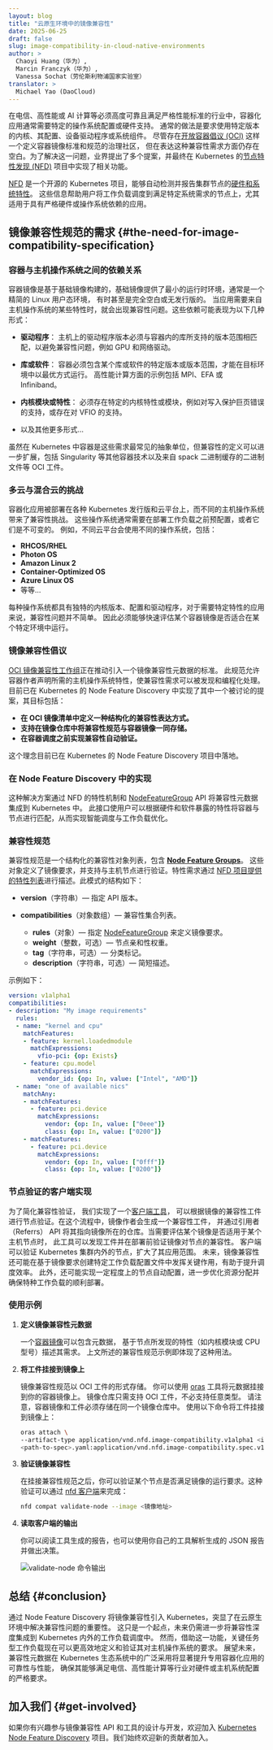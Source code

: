 ```yaml
---
layout: blog
title: "云原生环境中的镜像兼容性"
date: 2025-06-25
draft: false
slug: image-compatibility-in-cloud-native-environments
author: >
  Chaoyi Huang（华为）,
  Marcin Franczyk（华为）,
  Vanessa Sochat（劳伦斯利物浦国家实验室）
translator: >
  Michael Yao (DaoCloud)
---
```

<!--
layout: blog
title: "Image Compatibility In Cloud Native Environments"
date: 2025-06-25
draft: false
slug: image-compatibility-in-cloud-native-environments
author: >
  Chaoyi Huang (Huawei),
  Marcin Franczyk (Huawei),
  Vanessa Sochat (Lawrence Livermore National Laboratory)
-->

<!--
In industries where systems must run very reliably and meet strict performance criteria such as telecommunication, high-performance or AI computing, containerized applications often need specific operating system configuration or hardware presence.
It is common practice to require the use of specific versions of the kernel, its configuration, device drivers, or system components.
Despite the existence of the [Open Container Initiative (OCI)](https://opencontainers.org/), a governing community to define standards and specifications for container images, there has been a gap in expression of such compatibility requirements.
The need to address this issue has led to different proposals and, ultimately, an implementation in Kubernetes' [Node Feature Discovery (NFD)](https://kubernetes-sigs.github.io/node-feature-discovery/stable/get-started/index.html).
-->
在电信、高性能或 AI 计算等必须高度可靠且满足严格性能标准的行业中，容器化应用通常需要特定的操作系统配置或硬件支持。
通常的做法是要求使用特定版本的内核、其配置、设备驱动程序或系统组件。
尽管存在[开放容器倡议 (OCI)](https://opencontainers.org/) 这样一个定义容器镜像标准和规范的治理社区，
但在表达这种兼容性需求方面仍存在空白。为了解决这一问题，业界提出了多个提案，并最终在 Kubernetes
的[节点特性发现 (NFD)](https://kubernetes-sigs.github.io/node-feature-discovery/stable/get-started/index.html) 项目中实现了相关功能。

<!--
[NFD](https://kubernetes-sigs.github.io/node-feature-discovery/stable/get-started/index.html) is an open source Kubernetes project that automatically detects and reports [hardware and system features](https://kubernetes-sigs.github.io/node-feature-discovery/v0.17/usage/customization-guide.html#available-features) of cluster nodes. This information helps users to schedule workloads on nodes that meet specific system requirements, which is especially useful for applications with strict hardware or operating system dependencies.
-->
[NFD](https://kubernetes-sigs.github.io/node-feature-discovery/stable/get-started/index.html)
是一个开源的 Kubernetes 项目，能够自动检测并报告集群节点的[硬件和系统特性](https://kubernetes-sigs.github.io/node-feature-discovery/v0.17/usage/customization-guide.html#available-features)。
这些信息帮助用户将工作负载调度到满足特定系统需求的节点上，尤其适用于具有严格硬件或操作系统依赖的应用。

<!--
## The need for image compatibility specification

### Dependencies between containers and host OS

A container image is built on a base image, which provides a minimal runtime environment, often a stripped-down Linux userland, completely empty or distroless. When an application requires certain features from the host OS, compatibility issues arise. These dependencies can manifest in several ways:
-->
## 镜像兼容性规范的需求 {#the-need-for-image-compatibility-specification}

### 容器与主机操作系统之间的依赖关系

容器镜像是基于基础镜像构建的，基础镜像提供了最小的运行时环境，通常是一个精简的 Linux 用户态环境，
有时甚至是完全空白或无发行版的。
当应用需要来自主机操作系统的某些特性时，就会出现兼容性问题。这些依赖可能表现为以下几种形式：

<!--
- **Drivers**:
  Host driver versions must match the supported range of a library version inside the container to avoid compatibility problems. Examples include GPUs and network drivers.
- **Libraries or Software**:
  The container must come with a specific version or range of versions for a library or software to run optimally in the environment. Examples from high performance computing are MPI, EFA, or Infiniband.
- **Kernel Modules or Features**:
  Specific kernel features or modules must be present. Examples include having support of write protected huge page faults, or the presence of VFIO
- And more…
-->
* **驱动程序**：
  主机上的驱动程序版本必须与容器内的库所支持的版本范围相匹配，以避免兼容性问题，例如 GPU 和网络驱动。

* **库或软件**：
  容器必须包含某个库或软件的特定版本或版本范围，才能在目标环境中以最优方式运行。
  高性能计算方面的示例包括 MPI、EFA 或 Infiniband。

* **内核模块或特性**：
  必须存在特定的内核特性或模块，例如对写入保护巨页错误的支持，或存在对 VFIO 的支持。

* 以及其他更多形式...

<!--
While containers in Kubernetes are the most likely unit of abstraction for these needs, the definition of compatibility can extend further to include other container technologies such as Singularity and other OCI artifacts such as binaries from a spack binary cache.
-->
虽然在 Kubernetes 中容器是这些需求最常见的抽象单位，但兼容性的定义可以进一步扩展，包括
Singularity 等其他容器技术以及来自 spack 二进制缓存的二进制文件等 OCI 工件。

<!--
### Multi-cloud and hybrid cloud challenges

Containerized applications are deployed across various Kubernetes distributions and cloud providers, where different host operating systems introduce compatibility challenges.
Often those have to be pre-configured before workload deployment or are immutable.
For instance, different cloud providers will include different operating systems like:
-->
### 多云与混合云的挑战

容器化应用被部署在各种 Kubernetes 发行版和云平台上，而不同的主机操作系统带来了兼容性挑战。
这些操作系统通常需要在部署工作负载之前预配置，或者它们是不可变的。
例如，不同云平台会使用不同的操作系统，包括：

<!--
- **RHCOS/RHEL**
- **Photon OS**
- **Amazon Linux 2**
- **Container-Optimized OS**
- **Azure Linux OS**
- And more...
-->
* **RHCOS/RHEL**
* **Photon OS**
* **Amazon Linux 2**
* **Container-Optimized OS**
* **Azure Linux OS**
* 等等...

<!--
Each OS comes with unique kernel versions, configurations, and drivers, making compatibility a non-trivial issue for applications requiring specific features.
It must be possible to quickly assess a container for its suitability to run on any specific environment.
-->
每种操作系统都具有独特的内核版本、配置和驱动程序，对于需要特定特性的应用来说，兼容性问题并不简单。
因此必须能够快速评估某个容器镜像是否适合在某个特定环境中运行。

<!--
### Image compatibility initiative

An effort was made within the [Open Containers Initiative Image Compatibility](https://github.com/opencontainers/wg-image-compatibility) working group to introduce a standard for image compatibility metadata.
A specification for compatibility would allow container authors to declare required host OS features, making compatibility requirements discoverable and programmable.
The specification implemented in Kubernetes Node Feature Discovery is one of the discussed proposals.
It aims to:
-->
### 镜像兼容性倡议

[OCI 镜像兼容性工作组](https://github.com/opencontainers/wg-image-compatibility)正在推动引入一个镜像兼容性元数据的标准。
此规范允许容器作者声明所需的主机操作系统特性，使兼容性需求可以被发现和编程化处理。
目前已在 Kubernetes 的 Node Feature Discovery 中实现了其中一个被讨论的提案，其目标包括：

<!--
- **Define a structured way to express compatibility in OCI image manifests.**
- **Support a compatibility specification alongside container images in image registries.**
- **Allow automated validation of compatibility before scheduling containers.**

The concept has since been implemented in the Kubernetes Node Feature Discovery project.
-->
* **在 OCI 镜像清单中定义一种结构化的兼容性表达方式。**
* **支持在镜像仓库中将兼容性规范与容器镜像一同存储。**
* **在容器调度之前实现兼容性自动验证。**

这个理念目前已在 Kubernetes 的 Node Feature Discovery 项目中落地。

<!--
### Implementation in Node Feature Discovery

The solution integrates compatibility metadata into Kubernetes via NFD features and the [NodeFeatureGroup](https://kubernetes-sigs.github.io/node-feature-discovery/v0.17/usage/custom-resources.html#nodefeaturegroup) API.
This interface enables the user to match containers to nodes based on exposing features of hardware and software, allowing for intelligent scheduling and workload optimization.
-->
### 在 Node Feature Discovery 中的实现

这种解决方案通过 NFD 的特性机制和
[NodeFeatureGroup](https://kubernetes-sigs.github.io/node-feature-discovery/v0.17/usage/custom-resources.html#nodefeaturegroup)
API 将兼容性元数据集成到 Kubernetes 中。
此接口使用户可以根据硬件和软件暴露的特性将容器与节点进行匹配，从而实现智能调度与工作负载优化。

<!--
### Compatibility specification

The compatibility specification is a structured list of compatibility objects containing *[Node Feature Groups](https://kubernetes-sigs.github.io/node-feature-discovery/v0.17/usage/custom-resources.html#nodefeaturegroup)*.
These objects define image requirements and facilitate validation against host nodes.
The feature requirements are described by using [the list of available features](https://kubernetes-sigs.github.io/node-feature-discovery/v0.17/usage/customization-guide.html#available-features) from the NFD project.
The schema has the following structure:
-->
### 兼容性规范

兼容性规范是一个结构化的兼容性对象列表，包含
**[Node Feature Groups](https://kubernetes-sigs.github.io/node-feature-discovery/v0.17/usage/custom-resources.html#nodefeaturegroup)**。
这些对象定义了镜像要求，并支持与主机节点进行验证。特性需求通过
[NFD 项目提供的特性列表](https://kubernetes-sigs.github.io/node-feature-discovery/v0.17/usage/customization-guide.html#available-features)进行描述。此模式的结构如下：

<!--
- **version** (string) - Specifies the API version.
- **compatibilities** (array of objects) - List of compatibility sets.
  - **rules** (object) - Specifies [NodeFeatureGroup](https://kubernetes-sigs.github.io/node-feature-discovery/v0.17/usage/custom-resources.html#nodefeaturegroup) to define image requirements.
  - **weight** (int, optional) - Node affinity weight.
  - **tag** (string, optional) - Categorization tag.
  - **description** (string, optional) - Short description.
-->
* **version**（字符串）— 指定 API 版本。
* **compatibilities**（对象数组）— 兼容性集合列表。

  * **rules**（对象）— 指定
    [NodeFeatureGroup](https://kubernetes-sigs.github.io/node-feature-discovery/v0.17/usage/custom-resources.html#nodefeaturegroup)
    来定义镜像要求。
  * **weight**（整数，可选）— 节点亲和性权重。
  * **tag**（字符串，可选）— 分类标记。
  * **description**（字符串，可选）— 简短描述。

<!--
An example might look like the following:
-->
示例如下：

```yaml
version: v1alpha1
compatibilities:
- description: "My image requirements"
  rules:
  - name: "kernel and cpu"
    matchFeatures:
    - feature: kernel.loadedmodule
      matchExpressions:
        vfio-pci: {op: Exists}
    - feature: cpu.model
      matchExpressions:
        vendor_id: {op: In, value: ["Intel", "AMD"]}
  - name: "one of available nics"
    matchAny:
    - matchFeatures:
      - feature: pci.device
        matchExpressions:
          vendor: {op: In, value: ["0eee"]}
          class: {op: In, value: ["0200"]}
    - matchFeatures:
      - feature: pci.device
        matchExpressions:
          vendor: {op: In, value: ["0fff"]}
          class: {op: In, value: ["0200"]}
```

<!--
### Client implementation for node validation

To streamline compatibility validation, we implemented a [client tool](https://kubernetes-sigs.github.io/node-feature-discovery/v0.17/reference/node-feature-client-reference.html) that allows for node validation based on an image's compatibility artifact.
In this workflow, the image author would generate a compatibility artifact that points to the image it describes in a registry via the referrers API.
When a need arises to assess the fit of an image to a host, the tool can discover the artifact and verify compatibility of an image to a node before deployment.
The client can validate nodes both inside and outside a Kubernetes cluster, extending the utility of the tool beyond the single Kubernetes use case.
In the future, image compatibility could play a crucial role in creating specific workload profiles based on image compatibility requirements, aiding in more efficient scheduling.
Additionally, it could potentially enable automatic node configuration to some extent, further optimizing resource allocation and ensuring seamless deployment of specialized workloads.
-->
### 节点验证的客户端实现

为了简化兼容性验证，
我们实现了一个[客户端工具](https://kubernetes-sigs.github.io/node-feature-discovery/v0.17/reference/node-feature-client-reference.html)，
可以根据镜像的兼容性工件进行节点验证。在这个流程中，镜像作者会生成一个兼容性工件，
并通过引用者（Referrs） API 将其指向镜像所在的仓库。当需要评估某个镜像是否适用于某个主机节点时，
此工具可以发现工件并在部署前验证镜像对节点的兼容性。
客户端可以验证 Kubernetes 集群内外的节点，扩大了其应用范围。
未来，镜像兼容性还可能在基于镜像要求创建特定工作负载配置文件中发挥关键作用，有助于提升调度效率。
此外，还可能实现一定程度上的节点自动配置，进一步优化资源分配并确保特种工作负载的顺利部署。

<!--
### Examples of usage

1. **Define image compatibility metadata**

   A [container image](/docs/concepts/containers/images) can have metadata that describes
   its requirements based on features discovered from nodes, like kernel modules or CPU models.
   The previous compatibility specification example in this article exemplified this use case.
-->
### 使用示例

1. **定义镜像兼容性元数据**

   一个[容器镜像](/zh-cn/docs/concepts/containers/images)可以包含元数据，
   基于节点所发现的特性（如内核模块或 CPU 型号）描述其需求。
   上文所述的兼容性规范示例即体现了这种用法。

<!--
2. **Attach the artifact to the image**

   The image compatibility specification is stored as an OCI artifact.
   You can attach this metadata to your container image using the [oras](https://oras.land/) tool.
   The registry only needs to support OCI artifacts, support for arbitrary types is not required.
   Keep in mind that the container image and the artifact must be stored in the same registry.
   Use the following command to attach the artifact to the image:
-->
2. **将工件挂接到镜像上**

   镜像兼容性规范以 OCI 工件的形式存储。
   你可以使用 [oras](https://oras.land/) 工具将元数据挂接到你的容器镜像上。
   镜像仓库只需支持 OCI 工件，不必支持任意类型。
   请注意，容器镜像和工件必须存储在同一个镜像仓库中。
   使用以下命令将工件挂接到镜像上：

   ```bash
   oras attach \ 
   --artifact-type application/vnd.nfd.image-compatibility.v1alpha1 <image-url> \ 
   <path-to-spec>.yaml:application/vnd.nfd.image-compatibility.spec.v1alpha1+yaml
   ```

<!--
3. **Validate image compatibility**

   After attaching the compatibility specification, you can validate whether a node meets the
   image's requirements. This validation can be done using the
   [nfd client](https://kubernetes-sigs.github.io/node-feature-discovery/v0.17/reference/node-feature-client-reference.html):

   ```bash
   nfd compat validate-node --image <image-url>
   ```
-->
3. **验证镜像兼容性**

   在挂接兼容性规范之后，你可以验证某个节点是否满足镜像的运行要求。这种验证可以通过
   [nfd 客户端](https://kubernetes-sigs.github.io/node-feature-discovery/v0.17/reference/node-feature-client-reference.html)来完成：

   ```bash
   nfd compat validate-node --image <镜像地址>
   ```

<!--
4. **Read the output from the client**

   Finally you can read the report generated by the tool or use your own tools to act based on the generated JSON report.

   ![validate-node command output](validate-node-output.png)
-->
4. **读取客户端的输出**

   你可以阅读工具生成的报告，也可以使用你自己的工具解析生成的 JSON 报告并做出决策。

   ![validate-node 命令输出](validate-node-output.png)

<!--
## Conclusion

The addition of image compatibility to Kubernetes through Node Feature Discovery underscores the growing importance of addressing compatibility in cloud native environments.
It is only a start, as further work is needed to integrate compatibility into scheduling of workloads within and outside of Kubernetes.
However, by integrating this feature into Kubernetes, mission-critical workloads can now define and validate host OS requirements more efficiently.
Moving forward, the adoption of compatibility metadata within Kubernetes ecosystems will significantly enhance the reliability and performance of specialized containerized applications, ensuring they meet the stringent requirements of industries like telecommunications, high-performance computing or any environment that requires special hardware or host OS configuration.
-->
## 总结 {#conclusion}

通过 Node Feature Discovery 将镜像兼容性引入 Kubernetes，突显了在云原生环境中解决兼容性问题的重要性。
这只是一个起点，未来仍需进一步将兼容性深度集成到 Kubernetes 内外的工作负载调度中。
然而，借助这一功能，关键任务型工作负载现在可以更高效地定义和验证其对主机操作系统的要求。
展望未来，兼容性元数据在 Kubernetes 生态系统中的广泛采用将显著提升专用容器化应用的可靠性与性能，
确保其能够满足电信、高性能计算等行业对硬件或主机系统配置的严格要求。

<!--
## Get involved

Join the [Kubernetes Node Feature Discovery](https://kubernetes-sigs.github.io/node-feature-discovery/v0.17/contributing/) project if you're interested in getting involved with the design and development of Image Compatibility API and tools.
We always welcome new contributors.
-->
## 加入我们 {#get-involved}

如果你有兴趣参与镜像兼容性 API 和工具的设计与开发，欢迎加入
[Kubernetes Node Feature Discovery](https://kubernetes-sigs.github.io/node-feature-discovery/v0.17/contributing/)
项目。我们始终欢迎新的贡献者加入。
